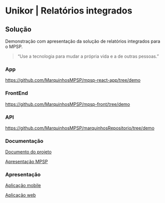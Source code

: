 # Unikor | Relatórios integrados

## Solução
Demonstração com apresentação da solução de relatórios integrados para o MPSP.
> “Use a tecnologia para mudar a própria vida e a de outras pessoas.”

### App
https://github.com/MarquinhosMPSP/mpsp-react-app/tree/demo

### FrontEnd
https://github.com/MarquinhosMPSP/mpsp-front/tree/demo

### API
https://github.com/MarquinhosMPSP/marquinhosRepositorio/tree/demo

### Documentação
[Documento do projeto](https://drive.google.com/file/d/1HA7-Q-_x-QIi9WsXm1BoDSSmUxlMztC6/view?usp=sharing)

[Apresentação MPSP](https://drive.google.com/file/d/1MZy8qDaweU1SUa8MDKpbHoj0fXV-LSGw/view?usp=sharing)

### Apresentação
[Aplicação mobile](https://youtu.be/WREwsZRV6LE)

[Aplicação web](https://youtu.be/DK8XJ9KO__I)

